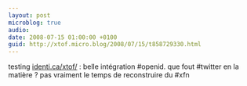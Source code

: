 ```yaml
---
layout: post
microblog: true
audio: 
date: 2008-07-15 01:00:00 +0100
guid: http://xtof.micro.blog/2008/07/15/t858729330.html
---
```

testing [identi.ca/xtof/](http://identi.ca/xtof/) : belle intégration #openid. que fout #twitter en la matière ? pas vraiment le temps de reconstruire du #xfn
